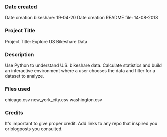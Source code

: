 ### Date created
Date creation bikeshare: 19-04-20 
Date creation README file: 14-08-2018

### Project Title
Project Title: Explore US Bikeshare Data

### Description
Use Python to understand U.S. bikeshare data. Calculate statistics and build an interactive environment where a user chooses the data and filter for a dataset to analyze.

### Files used
chicago.csv
new_york_city.csv
washington.csv

### Credits
It's important to give proper credit. Add links to any repo that inspired you or blogposts you consulted.


